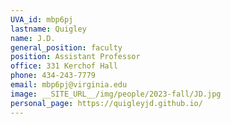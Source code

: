 ```yaml
---
UVA_id: mbp6pj
lastname: Quigley
name: J.D.
general_position: faculty
position: Assistant Professor
office: 331 Kerchof Hall 
phone: 434-243-7779 
email: mbp6pj@virginia.edu
image: __SITE_URL__/img/people/2023-fall/JD.jpg
personal_page: https://quigleyjd.github.io/
---
```

